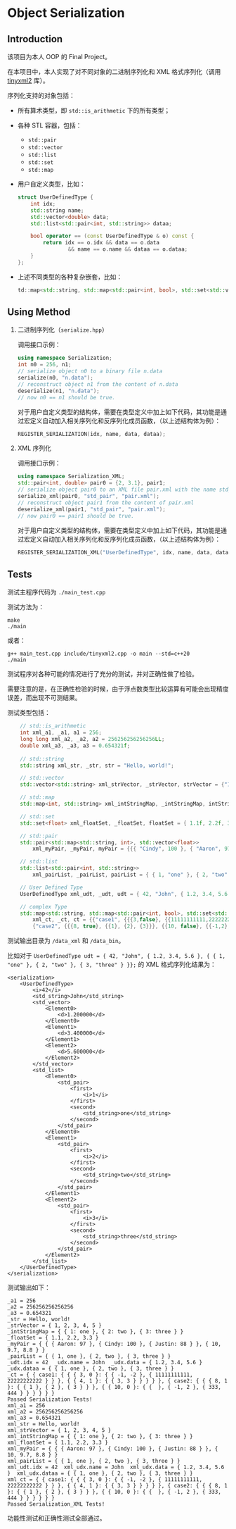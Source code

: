 # Object Serialization

## Introduction

该项目为本人 OOP 的 Final Project。

在本项目中，本人实现了对不同对象的二进制序列化和 XML 格式序列化（调用 [tinyxml2](https://github.com/leethomason/tinyxml2) 库）。

序列化支持的对象包括：

+ 所有算术类型，即 `std::is_arithmetic` 下的所有类型；
+ 各种 STL 容器，包括：

  + `std::pair`
  + `std::vector`
  + `std::list`
  + `std::set`
  + `std::map`
+ 用户自定义类型，比如：

  ```c++
  struct UserDefinedType {
      int idx;
      std::string name;
      std::vector<double> data;
      std::list<std::pair<int, std::string>> dataa;

      bool operator == (const UserDefinedType & o) const {
          return idx == o.idx && data == o.data 
                  && name == o.name && dataa == o.dataa;
      }
  };
  ```
+ 上述不同类型的各种复杂嵌套，比如：

  ```c++
  td::map<std::string, std::map<std::pair<int, bool>, std::set<std::vector<long long>>>>
  ```

## Using Method

1. 二进制序列化（`serialize.hpp`）

   调用接口示例：

   ```c++
   using namespace Serialization;
   int n0 = 256, n1;
   // serialize object n0 to a binary file n.data
   serialize(n0, "n.data");
   // reconstruct object n1 from the content of n.data
   deserialize(n1, "n.data");
   // now n0 == n1 should be true.
   ```

   对于用户自定义类型的结构体，需要在类型定义中加上如下代码，其功能是通过宏定义自动加入相关序列化和反序列化成员函数，（以上述结构体为例）：

   ```c++
   REGISTER_SERIALIZATION(idx, name, data, dataa);
   ```
2. XML 序列化

   调用接口示例：

   ```c++
   using namespace Serialization_XML;
   std::pair<int, double> pair0 = {2, 3.1}, pair1;
   // serialize object pair0 to an XML file pair.xml with the name std_pair
   serialize_xml(pair0, "std_pair", "pair.xml");
   // reconstruct object pair1 from the content of pair.xml
   deserialize_xml(pair1, "std_pair", "pair.xml");
   // now pair0 == pair1 should be true.
   ```

   对于用户自定义类型的结构体，需要在类型定义中加上如下代码，其功能是通过宏定义自动加入相关序列化和反序列化成员函数，（以上述结构体为例）：

   ```c++
   REGISTER_SERIALIZATION_XML("UserDefinedType", idx, name, data, dataa);
   ```

## Tests

测试主程序代码为 `./main_test.cpp`

测试方法为：

```
make
./main
```

或者：

```
g++ main_test.cpp include/tinyxml2.cpp -o main --std=c++20
./main
```

测试程序对各种可能的情况进行了充分的测试，并对正确性做了检验。

需要注意的是，在正确性检验的时候，由于浮点数类型比较运算有可能会出现精度误差，而出现不可测结果。

测试类型包括：

```c++
    // std::is_arithmetic
    int xml_a1, _a1, a1 = 256;
    long long xml_a2, _a2, a2 = 256256256256256LL;
    double xml_a3, _a3, a3 = 0.654321f;
   
    // std::string
    std::string xml_str, _str, str = "Hello, world!";

    // std::vector
    std::vector<std::string> xml_strVector, _strVector, strVector = {"1", "2", "3", "4", "5"};

    // std::map
    std::map<int, std::string> xml_intStringMap, _intStringMap, intStringMap = { { 1, "one" }, { 2, "two" }, { 3, "three" } };

    // std::set
    std::set<float> xml_floatSet, _floatSet, floatSet = { 1.1f, 2.2f, 3.3f };

    // std::pair
    std::pair<std::map<std::string, int>, std::vector<float>>
        xml_myPair, _myPair, myPair = {{{ "Cindy", 100 }, { "Aaron", 97 }, { "Justin", 88 }}, {10, 9.7, 8.8}};

    // std::list
    std::list<std::pair<int, std::string>> 
        xml_pairList, _pairList, pairList = { { 1, "one" }, { 2, "two" }, { 3, "three" } };

    // User Defined Type
    UserDefinedType xml_udt, _udt, udt = { 42, "John", { 1.2, 3.4, 5.6 }, { { 1, "one" }, { 2, "two" }, { 3, "three" } }};

    // complex Type
    std::map<std::string, std::map<std::pair<int, bool>, std::set<std::vector<long long>>>>
        xml_ct, _ct, ct = {{"case1", {{{3,false}, {{11111111111,22222222222}, {-1,-2}}}, {{4,true}, {{3,3}}}}}, 
        {"case2", {{{8, true}, {{1}, {2}, {3}}}, {{10, false}, {{-1,2}, {}, {333, 444}}}}}};

```

测试输出目录为 `/data_xml` 和 `/data_bin`。

比如对于 `UserDefinedType udt = { 42, "John", { 1.2, 3.4, 5.6 }, { { 1, "one" }, { 2, "two" }, { 3, "three" } }};` 的 XML 格式序列化结果为：

```plaintext
<serialization>
    <UserDefinedType>
        <i>42</i>
        <std_string>John</std_string>
        <std_vector>
            <Element0>
                <d>1.200000</d>
            </Element0>
            <Element1>
                <d>3.400000</d>
            </Element1>
            <Element2>
                <d>5.600000</d>
            </Element2>
        </std_vector>
        <std_list>
            <Element0>
                <std_pair>
                    <first>
                        <i>1</i>
                    </first>
                    <second>
                        <std_string>one</std_string>
                    </second>
                </std_pair>
            </Element0>
            <Element1>
                <std_pair>
                    <first>
                        <i>2</i>
                    </first>
                    <second>
                        <std_string>two</std_string>
                    </second>
                </std_pair>
            </Element1>
            <Element2>
                <std_pair>
                    <first>
                        <i>3</i>
                    </first>
                    <second>
                        <std_string>three</std_string>
                    </second>
                </std_pair>
            </Element2>
        </std_list>
    </UserDefinedType>
</serialization>

```

测试输出如下：

```plaintext
_a1 = 256
_a2 = 256256256256256
_a3 = 0.654321
_str = Hello, world!
_strVector = { 1, 2, 3, 4, 5 }
_intStringMap = { { 1: one }, { 2: two }, { 3: three } }
_floatSet = { 1.1, 2.2, 3.3 }
_myPair = { { { Aaron: 97 }, { Cindy: 100 }, { Justin: 88 } }, { 10, 9.7, 8.8 } }
_pairList = { { 1, one }, { 2, two }, { 3, three } }
_udt.idx = 42  _udx.name = John  _udx.data = { 1.2, 3.4, 5.6 }  _udx.dataa = { { 1, one }, { 2, two }, { 3, three } }
_ct = { { case1: { { { 3, 0 }: { { -1, -2 }, { 11111111111, 22222222222 } } }, { { 4, 1 }: { { 3, 3 } } } } }, { case2: { { { 8, 1 }: { { 1 }, { 2 }, { 3 } } }, { { 10, 0 }: { {  }, { -1, 2 }, { 333, 444 } } } } } }
Passed Serialization Tests!
xml_a1 = 256
xml_a2 = 256256256256256
xml_a3 = 0.654321
xml_str = Hello, world!
xml_strVector = { 1, 2, 3, 4, 5 }
xml_intStringMap = { { 1: one }, { 2: two }, { 3: three } }
xml_floatSet = { 1.1, 2.2, 3.3 }
xml_myPair = { { { Aaron: 97 }, { Cindy: 100 }, { Justin: 88 } }, { 10, 9.7, 8.8 } }
xml_pairList = { { 1, one }, { 2, two }, { 3, three } }
xml_udt.idx = 42  xml_udx.name = John  xml_udx.data = { 1.2, 3.4, 5.6 }  xml_udx.dataa = { { 1, one }, { 2, two }, { 3, three } }
xml_ct = { { case1: { { { 3, 0 }: { { -1, -2 }, { 11111111111, 22222222222 } } }, { { 4, 1 }: { { 3, 3 } } } } }, { case2: { { { 8, 1 }: { { 1 }, { 2 }, { 3 } } }, { { 10, 0 }: { {  }, { -1, 2 }, { 333, 444 } } } } } }
Passed Serialization_XML Tests!
```

功能性测试和正确性测试全部通过。
